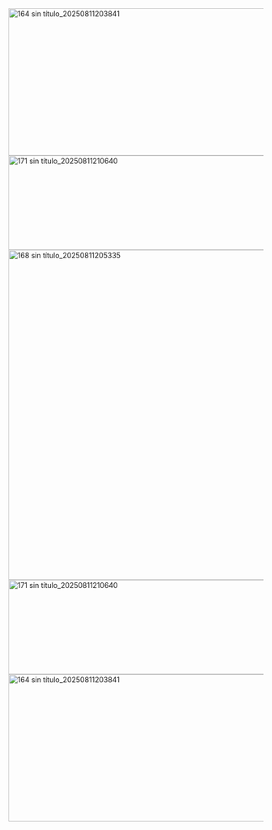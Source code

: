 <img width="1280" height="290" alt="164 sin título_20250811203841" src="https://github.com/user-attachments/assets/2428bcbd-9d76-4caf-b598-b7678b50eb9d" />
<img width="1280" height="186" alt="171 sin título_20250811210640" src="https://github.com/user-attachments/assets/71f7213f-54df-4f3b-ae97-e8ec42fef764" />
<img width="952" height="650" alt="168 sin título_20250811205335" src="https://github.com/user-attachments/assets/851f1b02-48fb-4c81-a2cf-8c29e55ec5f0" />
<img width="1280" height="186" alt="171 sin título_20250811210640" src="https://github.com/user-attachments/assets/f032c1c8-0a6d-4e1e-9dbe-6112db9002e0" />
<img width="1280" height="290" alt="164 sin título_20250811203841" src="https://github.com/user-attachments/assets/2428bcbd-9d76-4caf-b598-b7678b50eb9d" />

